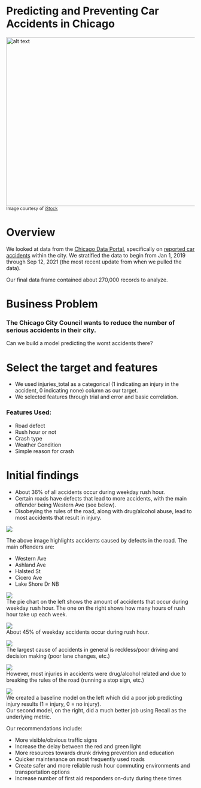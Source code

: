 # Predicting and Preventing Car Accidents in Chicago

<img src="https://media.istockphoto.com/photos/chicago-cityscape-lake-michigan-at-night-picture-id1061183982?k=20&m=1061183982&s=612x612&w=0&h=ce_C2_2ZEqxjApQRhVJzAAgHcyJ8XlVD_nDuFS9Xodo=" alt="alt text" width="1000" height="450"><br>
<sup> Image courtesy of [iStock](https://www.istockphoto.com/search/2/image?phrase=chicago+skyline)<sub>
  
# Overview
We looked at data from the [Chicago Data Portal](https://data.cityofchicago.org/), specifically on [reported car accidents](https://data.cityofchicago.org/Transportation/Traffic-Crashes-Crashes/85ca-t3if) within the city. We stratified the data to begin from Jan 1, 2019 through Sep 12, 2021 (the most recent update from when we pulled the data).<br>
  
Our final data frame contained about 270,000 records to analyze.
  
# Business Problem
### The Chicago City Council wants to reduce the number of serious accidents in their city.<br>
  Can we build a model predicting the worst accidents there?<br>
  
# Select the target and features<br>
  * We used injuries_total as a categorical (1 indicating an injury in the accident, 0 indicating none) column as our target.<br>
  * We selected features through trial and error and basic correlation.<br>
### Features Used:<br>
  * Road defect
  * Rush hour or not
  * Crash type
  * Weather Condition
  * Simple reason for crash<br>

# Initial findings
  * About 36% of all accidents occur during weekday rush hour.
  * Certain roads have defects that lead to more accidents, with the main offender being Western Ave (see below).
  * Disobeying the rules of the road, along with drug/alcohol abuse, lead to most accidents that result in injury.<br>
  
<img src="images/chitown_map.png" align="center"><br>
  
The above image highlights accidents caused by defects in the road. The main offenders are:<br>
  * Western Ave
  * Ashland Ave
  * Halsted St
  * Cicero Ave
  * Lake Shore Dr NB<br>

<img src="images/rush_hour_time_of_week.png" align="center"><br>
The pie chart on the left shows the amount of accidents that occur during weekday rush hour. The one on the right shows how many hours of rush hour take up each week.<br>
  
<img src="images/rush_hour_chart.png" align="center"><br>
About 45% of weekday accidents occur during rush hour.
  
<img src="images/accident_driver_causes.png" align="center"><br>
The largest cause of accidents in general is reckless/poor driving and decision making (poor lane changes, etc.)<br>

<img src="images/accidents_by_injury.png" align="center"><br>
However, most injuries in accidents were drug/alcohol related and due to breaking the rules of the road (running a stop sign, etc.)<br>
  
<img src="images/model_matrices.PNG" align="center"><br>
We created a baseline model on the left which did a poor job predicting injury results (1 = injury, 0 = no injury).<br>
Our second model, on the right, did a much better job using Recall as the underlying metric.<br>
  
Our recommendations include:<br>
  * More visible/obvious traffic signs
  * Increase the delay between the red and green light
  * More resources towards drunk driving prevention and education
  * Quicker maintenance on most frequently used roads
  * Create safer and more reliable rush hour commuting environments and transportation options
  * Increase number of first aid responders on-duty during these times

